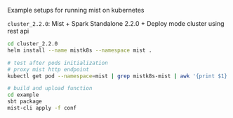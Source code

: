 Example setups for running mist on kubernetes

`cluster_2.2.0`: Mist + Spark Standalone 2.2.0 + Deploy mode cluster using rest api
```sh
cd cluster_2.2.0
helm install --name mistk8s --namespace mist .

# test after pods initialization
# proxy mist http endpoint 
kubectl get pod --namespace=mist | grep mistk8s-mist | awk '{print $1}' | xargs -i kubectl port-forward {} 2004:2004 --namespace=mist

# build and upload function
cd example
sbt package
mist-cli apply -f conf
```
